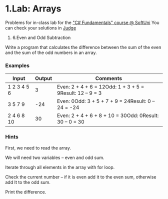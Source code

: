 ﻿# 1.Lab: Arrays

Problems for in-class lab for the [&quot;C#  Fundamentals&quot; course @ SoftUni](https://softuni.bg/modules/57/tech-module-4-0)
You can check your solutions in [Judge](https://judge.softuni.bg/Contests/1202)

1. 6.Even and Odd Subtraction

Write a program that calculates the difference between the sum of the even and the sum of the odd numbers in an array.

### Examples

| **Input** | **Output** | **Comments** |
| --- | --- | --- |
| 1 2 3 4 5 6 | 3 | Even: 2 + 4 + 6 = 12Odd: 1 + 3 + 5 = 9Result: 12 – 9 = 3 |
| 3 5 7 9 | -24 | Even: 0Odd: 3 + 5 + 7 + 9 = 24Result: 0 – 24 = -24 |
| 2 4 6 8 10 | 30 | Even: 2 + 4 + 6 + 8 + 10 = 30Odd: 0Result: 30 – 0 = 30 |

### Hints

First, we need to read the array.

We will need two variables – even and odd sum.

Iterate through all elements in the array with for loop.

Check the current number – if it is even add it to the even sum, otherwise add It to the odd sum.

Print the difference.



